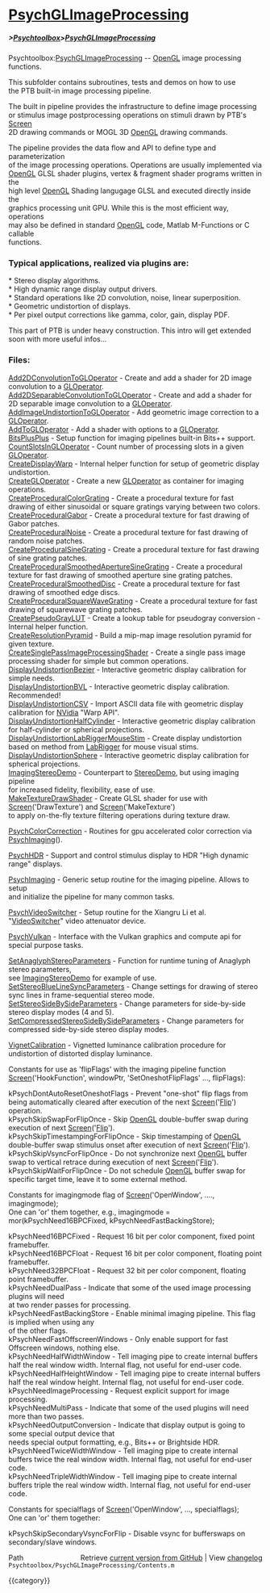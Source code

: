 # [PsychGLImageProcessing](PsychGLImageProcessing)
##### >[Psychtoolbox](Psychtoolbox)>[PsychGLImageProcessing](PsychGLImageProcessing)

Psychtoolbox:[PsychGLImageProcessing](PsychGLImageProcessing)  -- [OpenGL](OpenGL) image processing functions.  
  
This subfolder contains subroutines, tests and demos on how to use  
the PTB built-in image processing pipeline.  
  
The built in pipeline provides the infrastructure to define image processing  
or stimulus image postprocessing operations on stimuli drawn by PTB's [Screen](Screen)  
2D drawing commands or MOGL 3D [OpenGL](OpenGL) drawing commands.  
  
The pipeline provides the data flow and API to define type and parameterization  
of the image processing operations. Operations are usually implemented via  
[OpenGL](OpenGL) GLSL shader plugins, vertex & fragment shader programs written in the  
high level [OpenGL](OpenGL) Shading langugage GLSL and executed directly inside the  
graphics processing unit GPU. While this is the most efficient way, operations  
may also be defined in standard [OpenGL](OpenGL) code, Matlab M-Functions or C callable  
functions.  
  
### Typical applications, realized via plugins are:  
  
\* Stereo display algorithms.  
\* High dynamic range display output drivers.  
\* Standard operations like 2D convolution, noise, linear superposition.  
\* Geometric undistortion of displays.  
\* Per pixel output corrections like gamma, color, gain, display PDF.  
  
This part of PTB is under heavy construction. This intro will get extended  
soon with more useful infos...  
  
  
### Files:  
  
[Add2DConvolutionToGLOperator](Add2DConvolutionToGLOperator)  - Create and add a shader for 2D image convolution to a [GLOperator](GLOperator).  
[Add2DSeparableConvolutionToGLOperator](Add2DSeparableConvolutionToGLOperator)  - Create and add a shader for 2D separable image convolution to a [GLOperator](GLOperator).  
[AddImageUndistortionToGLOperator](AddImageUndistortionToGLOperator) - Add geometric image correction to a [GLOperator](GLOperator).  
[AddToGLOperator](AddToGLOperator)               - Add a shader with options to a [GLOperator](GLOperator).  
[BitsPlusPlus](BitsPlusPlus)                  - Setup function for imaging pipelines built-in Bits++ support.  
[CountSlotsInGLOperator](CountSlotsInGLOperator)        - Count number of processing slots in a given [GLOperator](GLOperator).  
[CreateDisplayWarp](CreateDisplayWarp)             - Internal helper function for setup of geometric display undistortion.  
[CreateGLOperator](CreateGLOperator)              - Create a new [GLOperator](GLOperator) as container for imaging operations.  
[CreateProceduralColorGrating](CreateProceduralColorGrating)  - Create a procedural texture for fast drawing of either sinusoidal or square gratings varying between two colors.  
[CreateProceduralGabor](CreateProceduralGabor)         - Create a procedural texture for fast drawing of Gabor patches.  
[CreateProceduralNoise](CreateProceduralNoise)         - Create a procedural texture for fast drawing of random noise patches.  
[CreateProceduralSineGrating](CreateProceduralSineGrating)   - Create a procedural texture for fast drawing of sine grating patches.  
[CreateProceduralSmoothedApertureSineGrating](CreateProceduralSmoothedApertureSineGrating) - Create a procedural texture for fast drawing of smoothed aperture sine grating patches.  
[CreateProceduralSmoothedDisc](CreateProceduralSmoothedDisc)  - Create a procedural texture for fast drawing of smoothed edge discs.  
[CreateProceduralSquareWaveGrating](CreateProceduralSquareWaveGrating) - Create a procedural texture for fast drawing of squarewave grating patches.  
[CreatePseudoGrayLUT](CreatePseudoGrayLUT)           - Create a lookup table for pseudogray conversion - Internal helper function.  
[CreateResolutionPyramid](CreateResolutionPyramid)       - Build a mip-map image resolution pyramid for given texture.  
[CreateSinglePassImageProcessingShader](CreateSinglePassImageProcessingShader) - Create a single pass image processing shader for simple but common operations.  
[DisplayUndistortionBezier](DisplayUndistortionBezier)     - Interactive geometric display calibration for simple needs.  
[DisplayUndistortionBVL](DisplayUndistortionBVL)        - Interactive geometric display calibration. Recommended!  
[DisplayUndistortionCSV](DisplayUndistortionCSV)        - Import ASCII data file with geometric display calibration for [NVidia](NVidia) "Warp API".  
[DisplayUndistortionHalfCylinder](DisplayUndistortionHalfCylinder) - Interactive geometric display calibration for half-cylinder or spherical projections.  
[DisplayUndistortionLabRiggerMouseStim](DisplayUndistortionLabRiggerMouseStim) - Create display undistortion based on method from [LabRigger](LabRigger) for mouse visual stims.  
[DisplayUndistortionSphere](DisplayUndistortionSphere)     - Interactive geometric display calibration for spherical projections.  
[ImagingStereoDemo](ImagingStereoDemo)             - Counterpart to [StereoDemo](StereoDemo), but using imaging pipeline  
                                for increased fidelity, flexibility, ease of use.  
[MakeTextureDrawShader](MakeTextureDrawShader)         - Create GLSL shader for use with [Screen](Screen)('DrawTexture') and [Screen](Screen)('MakeTexture')  
                                to apply on-the-fly texture filtering operations during texture draw.  
  
[PsychColorCorrection](PsychColorCorrection)          - Routines for gpu accelerated color correction via [PsychImaging](PsychImaging)().  
  
[PsychHDR](PsychHDR)                      - Support and control stimulus display to HDR "High dynamic range" displays.  
  
[PsychImaging](PsychImaging)                  - Generic setup routine for the imaging pipeline. Allows to setup  
                                and initialize the pipeline for many common tasks.  
  
[PsychVideoSwitcher](PsychVideoSwitcher)            - Setup routine for the Xiangru Li et al. "[VideoSwitcher](VideoSwitcher)" video attenuator device.  
  
[PsychVulkan](PsychVulkan)                   - Interface with the Vulkan graphics and compute api for special purpose tasks.  
  
[SetAnaglyphStereoParameters](SetAnaglyphStereoParameters)       - Function for runtime tuning of Anaglyph stereo parameters,  
                                    see [ImagingStereoDemo](ImagingStereoDemo) for example of use.  
[SetStereoBlueLineSyncParameters](SetStereoBlueLineSyncParameters)   - Change settings for drawing of stereo sync lines in frame-sequential stereo mode.  
[SetStereoSideBySideParameters](SetStereoSideBySideParameters)     - Change parameters for side-by-side stereo display modes (4 and 5).  
[SetCompressedStereoSideBySideParameters](SetCompressedStereoSideBySideParameters) - Change parameters for compressed side-by-side stereo display modes.  
  
[VignetCalibration](VignetCalibration)                 - Vignetted luminance calibration procedure for undistortion of distorted display luminance.  
  
  
Constants for use as 'flipFlags' with the imaging pipeline function  
[Screen](Screen)('HookFunction', windowPtr, 'SetOneshotFlipFlags' ..., flipFlags):  
  
kPsychDontAutoResetOneshotFlags   - Prevent "one-shot" flip flags from being automatically cleared after execution of the next [Screen](Screen)('[Flip](Flip)') operation.  
kPsychSkipSwapForFlipOnce         - Skip [OpenGL](OpenGL) double-buffer swap during execution of next [Screen](Screen)('[Flip](Flip)').  
kPsychSkipTimestampingForFlipOnce - Skip timestamping of [OpenGL](OpenGL) double-buffer swap stimulus onset after execution of next [Screen](Screen)('[Flip](Flip)').  
kPsychSkipVsyncForFlipOnce        - Do not synchronize next [OpenGL](OpenGL) buffer swap to vertical retrace during execution of next [Screen](Screen)('[Flip](Flip)').  
kPsychSkipWaitForFlipOnce         - Do not schedule [OpenGL](OpenGL) buffer swap for specific target time, leave it to some external method.  
  
  
Constants for imagingmode flag of [Screen](Screen)('OpenWindow', ...., imagingmode);  
One can 'or' them together, e.g., imagingmode = mor(kPsychNeed16BPCFixed, kPsychNeedFastBackingStore);  
  
kPsychNeed16BPCFixed          - Request 16 bit per color component, fixed point framebuffer.  
kPsychNeed16BPCFloat          - Request 16 bit per color component, floating point framebuffer.  
kPsychNeed32BPCFloat          - Request 32 bit per color component, floating point framebuffer.  
kPsychNeedDualPass            - Indicate that some of the used image processing plugins will need  
                                at two render passes for processing.  
kPsychNeedFastBackingStore    - Enable minimal imaging pipeline. This flag is implied when using any  
                                of the other flags.  
kPsychNeedFastOffscreenWindows - Only enable support for fast Offscreen windows, nothing else.  
kPsychNeedHalfWidthWindow     - Tell imaging pipe to create internal buffers half the real window width. Internal flag, not useful for end-user code.  
kPsychNeedHalfHeightWindow    - Tell imaging pipe to create internal buffers half the real window height. Internal flag, not useful for end-user code.  
kPsychNeedImageProcessing     - Request explicit support for image processing.  
kPsychNeedMultiPass           - Indicate that some of the used plugins will need more than two passes.  
kPsychNeedOutputConversion    - Indicate that display output is going to some special output device that  
                                needs special output formatting, e.g., Bits++ or Brightside HDR.  
kPsychNeedTwiceWidthWindow    - Tell imaging pipe to create internal buffers twice the real window width. Internal flag, not useful for end-user code.  
kPsychNeedTripleWidthWindow   - Tell imaging pipe to create internal buffers triple the real window width. Internal flag, not useful for end-user code.  
  
  
Constants for specialflags of [Screen](Screen)('OpenWindow', ..., specialflags);  
One can 'or' them together:  
  
kPsychSkipSecondaryVsyncForFlip - Disable vsync for bufferswaps on secondary/slave windows.  




<div class="code_header" style="text-align:right;">
  <span style="float:left;">Path&nbsp;&nbsp;</span> <span class="counter">Retrieve <a href=
  "https://raw.github.com/Psychtoolbox-3/Psychtoolbox-3/beta/Psychtoolbox/PsychGLImageProcessing/Contents.m">current version from GitHub</a> | View <a href=
  "https://github.com/Psychtoolbox-3/Psychtoolbox-3/commits/beta/Psychtoolbox/PsychGLImageProcessing/Contents.m">changelog</a></span>
</div>
<div class="code">
  <code>Psychtoolbox/PsychGLImageProcessing/Contents.m</code>
</div>

{{category}}
